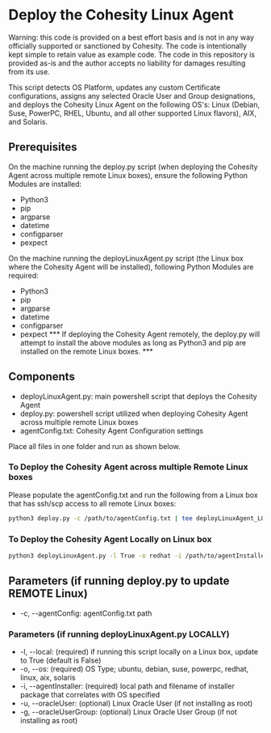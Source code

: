 # Deploy the Cohesity Linux Agent

Warning: this code is provided on a best effort basis and is not in any way officially supported or sanctioned by Cohesity. The code is intentionally kept simple to retain value as example code. The code in this repository is provided as-is and the author accepts no liability for damages resulting from its use.

This script detects OS Platform, updates any custom Certificate configurations, assigns any selected Oracle User and Group designations, and deploys the Cohesity Linux Agent on the following OS's: Linux (Debian, Suse, PowerPC, RHEL, Ubuntu, and all other supported Linux flavors), AIX, and Solaris.


## Prerequisites

On the machine running the deploy.py script (when deploying the Cohesity Agent across multiple remote Linux boxes), ensure the following Python Modules are installed:
* Python3
* pip
* argparse
* datetime 
* configparser
* pexpect


On the machine running the deployLinuxAgent.py script (the Linux box where the Cohesity Agent will be installed), following Python Modules are required:
* Python3
* pip
* argparse
* datetime 
* configparser
* pexpect
*** If deploying the Cohesity Agent remotely, the deploy.py will attempt to install the above modules as long as Python3 and pip are installed on the remote Linux boxes. ***


## Components

* deployLinuxAgent.py: main powershell script that deploys the Cohesity Agent
* deploy.py: powershell script utilized when deploying Cohesity Agent across multiple remote Linux boxes
* agentConfig.txt: Cohesity Agent Configuration settings


Place all files in one folder and run as shown below.

### To Deploy the Cohesity Agent across multiple Remote Linux boxes
Please populate the agentConfig.txt and run the following from a Linux box that has ssh/scp access to all remote Linux boxes:
```bash
python3 deploy.py -c /path/to/agentConfig.txt | tee deployLinuxAgent_LOG.txt
```
### To Deploy the Cohesity Agent Locally on Linux box
```bash
python3 deployLinuxAgent.py -l True -o redhat -i /path/to/agentInstaller | tee deployLinuxAgent_LOG.txt
```

## Parameters (if running deploy.py to update REMOTE Linux)

* -c, --agentConfig: agentConfig.txt path

### Parameters (if running deployLinuxAgent.py LOCALLY)

* -l, --local: (required) if running this script locally on a Linux box, update to True (default is False)
* -o, --os: (required) OS Type; ubuntu, debian, suse, powerpc, redhat, linux, aix, solaris
* -i, --agentInstaller: (required) local path and filename of installer package that correlates with OS specified
* -u, --oracleUser: (optional) Linux Oracle User (if not installing as root)
* -g, --oracleUserGroup: (optional) Linux Oracle User Group (if not installing as root)

